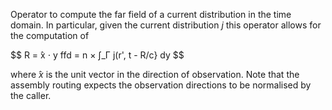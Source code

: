 Operator to compute the far field of a current distribution in the time domain. In particular, given the current distribution $j$ this operator allows for the computation of

$$
R =  ̂x ⋅ y
ffd = n × ∫_Γ j(r', t - R/c} dy
$$

where $̂x$ is the unit vector in the direction of observation. Note that the assembly routing expects the observation directions to be normalised by the caller.
